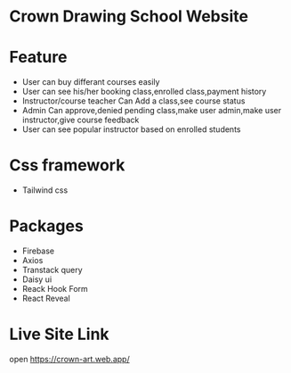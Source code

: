 # Crown Drawing School Website

# Feature

* User can buy differant courses easily
* User can see his/her booking class,enrolled class,payment history
* Instructor/course teacher Can Add a class,see course status
* Admin Can approve,denied pending class,make user admin,make user instructor,give course feedback
* User can see popular instructor based on enrolled students

# Css framework

* Tailwind css

# Packages
* Firebase
* Axios
* Transtack query
* Daisy ui
* Reack Hook Form
* React Reveal

# Live Site Link
open https://crown-art.web.app/